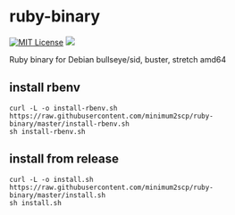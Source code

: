 # ruby-binary

[![MIT License](http://img.shields.io/badge/license-MIT-blue.svg?style=flat)](LICENSE.txt)
[![](https://github.com/minimum2scp/ruby-binary-20191023-tmp/workflows/CI/badge.svg)](https://github.com/minimum2scp/ruby-binary-20191023-tmp/actions?workflow=CI)

Ruby binary for Debian bullseye/sid, buster, stretch amd64

## install rbenv

```
curl -L -o install-rbenv.sh https://raw.githubusercontent.com/minimum2scp/ruby-binary/master/install-rbenv.sh
sh install-rbenv.sh
```

## install from release

```
curl -L -o install.sh https://raw.githubusercontent.com/minimum2scp/ruby-binary/master/install.sh
sh install.sh
```


